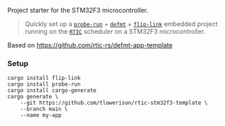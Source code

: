 [`probe-run`]: https://crates.io/crates/probe-run
[`defmt`]: https://github.com/knurling-rs/defmt
[`flip-link`]: https://github.com/knurling-rs/flip-link
[`RTIC`]: https://rtic.rs

Project starter for the STM32F3 microcontroller.

> Quickly set up a [`probe-run`] + [`defmt`] + [`flip-link`] embedded project
> running on the [`RTIC`] scheduler on a STM32F3 microcontroller.

Based on https://github.com/rtic-rs/defmt-app-template

### Setup

```
cargo install flip-link
cargo install probe-run
cargo install cargo-generate
cargo generate \
    --git https://github.com/tlowerison/rtic-stm32f3-template \
    --branch main \
    --name my-app
```
